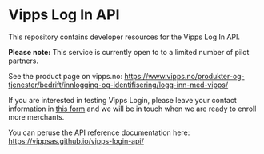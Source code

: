 # Vipps Log In API
This repository contains developer resources for the Vipps Log In API.

**Please note:** This service is currently open to to a limited number of pilot partners.   

See the product page on vipps.no: https://www.vipps.no/produkter-og-tjenester/bedrift/innlogging-og-identifisering/logg-inn-med-vipps/

If you are interested in testing Vipps Login, please leave your contact information in [this form](https://forms.office.com/Pages/ResponsePage.aspx?id=XcJbgGSO1k6NJDiDyQaMWtqJyyvQCd9MjpDSQL0xr8JUOUk5TlJJQTRaM1JRVVpCRFY3QlUyTVNPNy4u)
and we will be in touch when we are ready to enroll more merchants.

You can peruse the API reference documentation here: https://vippsas.github.io/vipps-login-api/
